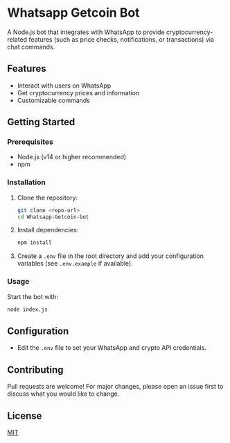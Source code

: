 # Whatsapp Getcoin Bot

A Node.js bot that integrates with WhatsApp to provide cryptocurrency-related features (such as price checks, notifications, or transactions) via chat commands.

## Features
- Interact with users on WhatsApp
- Get cryptocurrency prices and information
- Customizable commands

## Getting Started

### Prerequisites
- Node.js (v14 or higher recommended)
- npm

### Installation
1. Clone the repository:
   ```sh
   git clone <repo-url>
   cd Whatsapp-Getcoin-bot
   ```
2. Install dependencies:
   ```sh
   npm install
   ```
3. Create a `.env` file in the root directory and add your configuration variables (see `.env.example` if available).

### Usage
Start the bot with:
```sh
node index.js
```

## Configuration
- Edit the `.env` file to set your WhatsApp and crypto API credentials.

## Contributing
Pull requests are welcome! For major changes, please open an issue first to discuss what you would like to change.

## License
[MIT](LICENSE)
